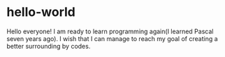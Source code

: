 # hello-world

Hello everyone!
I am ready to learn programming again(I learned Pascal seven years ago).
I wish that I can manage to reach my goal of creating a better surrounding by codes.
